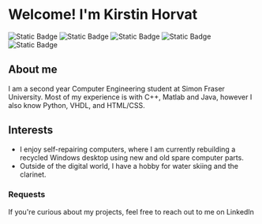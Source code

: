 # Welcome! I'm Kirstin Horvat 
<img alt="Static Badge" src="https://img.shields.io/badge/C%2B%2B-label?style=flat-square&logo=cplusplus&logoColor=white&labelColor=grey&color=pink">  <img alt="Static Badge" src="https://img.shields.io/badge/Java-%2523ED8B00?style=flat-square&logo=openjdk&logoColor=white&labelColor=grey&color=pink">  <img alt="Static Badge" src="https://img.shields.io/badge/Python-label?style=flat-square&logo=python&logoColor=white&labelColor=grey&color=pink">  <img alt="Static Badge" src="https://img.shields.io/badge/HTML-label?style=flat-square&logo=html5&logoColor=white&labelColor=grey&color=pink">  <img alt="Static Badge" src="https://img.shields.io/badge/LaTeX-label?style=flat-square&logo=latex&logoColor=white&labelColor=grey&color=pink">

## About me
I am a second year Computer Engineering student at Simon Fraser University. Most of my experience is with C++, Matlab and Java, however I also know Python, VHDL, and HTML/CSS.

## Interests
- I enjoy self-repairing computers, where I am currently rebuilding a recycled Windows desktop using new and old spare computer parts. 
- Outside of the digital world, I have a hobby for water skiing and the clarinet.

### Requests
If you're curious about my projects, feel free to reach out to me on LinkedIn

